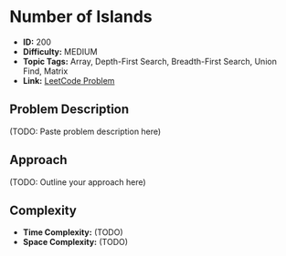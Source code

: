 # Number of Islands

- **ID:** 200
- **Difficulty:** MEDIUM
- **Topic Tags:** Array, Depth-First Search, Breadth-First Search, Union Find, Matrix
- **Link:** [LeetCode Problem](https://leetcode.com/problems/number-of-islands/description/)

## Problem Description

(TODO: Paste problem description here)

## Approach

(TODO: Outline your approach here)

## Complexity

- **Time Complexity:** (TODO)
- **Space Complexity:** (TODO)
